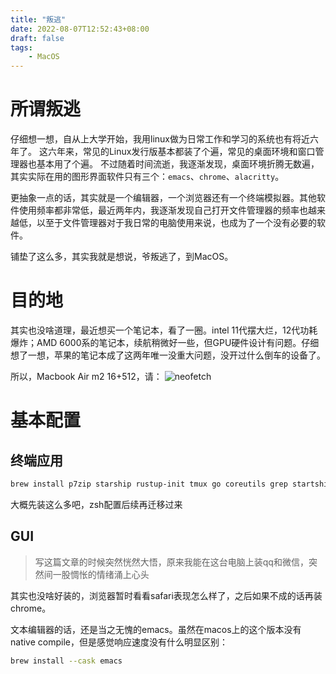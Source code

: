 ```yaml
---
title: "叛逃"
date: 2022-08-07T12:52:43+08:00
draft: false
tags: 
    - MacOS
---
```

# 所谓叛逃
仔细想一想，自从上大学开始，我用linux做为日常工作和学习的系统也有将近六年了。
这六年来，常见的Linux发行版基本都装了个遍，常见的桌面环境和窗口管理器也基本用了个遍。
不过随着时间流逝，我逐渐发现，桌面环境折腾无数遍，其实实际在用的图形界面软件只有三个：`emacs`、`chrome`、`alacritty`。

更抽象一点的话，其实就是一个编辑器，一个浏览器还有一个终端模拟器。其他软件使用频率都非常低，最近两年内，我逐渐发现自己打开文件管理器的频率也越来越低，以至于文件管理器对于我日常的电脑使用来说，也成为了一个没有必要的软件。

铺垫了这么多，其实我就是想说，爷叛逃了，到MacOS。

# 目的地
其实也没啥道理，最近想买一个笔记本，看了一圈。intel 11代摆大烂，12代功耗爆炸；AMD 6000系的笔记本，续航稍微好一些，但GPU硬件设计有问题。仔细想了一想，苹果的笔记本成了这两年唯一没重大问题，没开过什么倒车的设备了。

所以，Macbook Air m2 16+512，请：
![neofetch](2022-08-07_13.23.10.png)

# 基本配置
## 终端应用
```sh
brew install p7zip starship rustup-init tmux go coreutils grep startship bottom zoxide fzf ripgrep shellcheck starship hugo fd 7z pandoc neofetch
```
大概先装这么多吧，zsh配置后续再迁移过来
## GUI
> 写这篇文章的时候突然恍然大悟，原来我能在这台电脑上装qq和微信，突然间一股惆怅的情绪涌上心头

其实也没啥好装的，浏览器暂时看看safari表现怎么样了，之后如果不成的话再装chrome。

文本编辑器的话，还是当之无愧的emacs。虽然在macos上的这个版本没有native compile，但是感觉响应速度没有什么明显区别：
```sh
brew install --cask emacs
```
